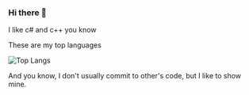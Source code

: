 ### Hi there 👋

I like c# and c++ you know

These are my top languages

![Top Langs](https://github-readme-stats.vercel.app/api/top-langs/?username=mxp2095onetechguy)

And you know, I don't usually commit to other's code, but I like to show mine.

<!--
**MXP2095onetechguy/mxp2095onetechguy** is a ✨ _special_ ✨ repository because its `README.md` (this file) appears on your GitHub profile.

Here are some ideas to get you started:

- 🔭 I’m currently working on ...
- 🌱 I’m currently learning ...
- 👯 I’m looking to collaborate on ...
- 🤔 I’m looking for help with ...
- 💬 Ask me about ...
- 📫 How to reach me: ...
- 😄 Pronouns: ...
- ⚡ Fun fact: ...
-->
